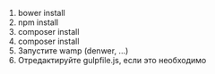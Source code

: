 1. bower install 
2. npm install
3. composer install
4. composer install
5. Запустите wamp (denwer, ...)
6. Отредактируйте gulpfile.js, если это необходимо
